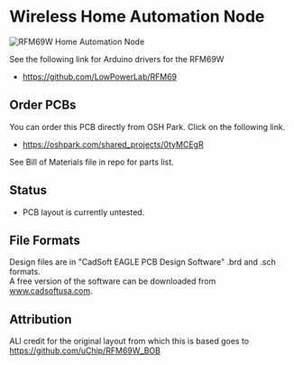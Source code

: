 # Wireless Home Automation Node

<img src="https://github.com/jaida/HA-RFM69W-Node/blob/master/node.png" alt="RFM69W Home Automation Node">

See the following link for Arduino drivers for the RFM69W  
  * https://github.com/LowPowerLab/RFM69

## Order PCBs  

You can order this PCB directly from OSH Park.  Click on the following link.  
  * https://oshpark.com/shared_projects/0tyMCEgR

See Bill of Materials file in repo for parts list.  

## Status  
  * PCB layout is currently untested.   

## File Formats  

Design files are in "CadSoft EAGLE PCB Design Software" .brd and .sch formats.  
A free version of the software can be downloaded from www.cadsoftusa.com.  

## Attribution

ALl credit for the original layout from which this is based goes to https://github.com/uChip/RFM69W_BOB


